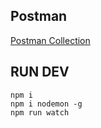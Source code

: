 ## Postman
[Postman Collection](https://www.getpostman.com/collections/26145d8e9102d84bcab6)

## RUN DEV
`npm i` <br>
`npm i nodemon -g` <br>
`npm run watch` <br>